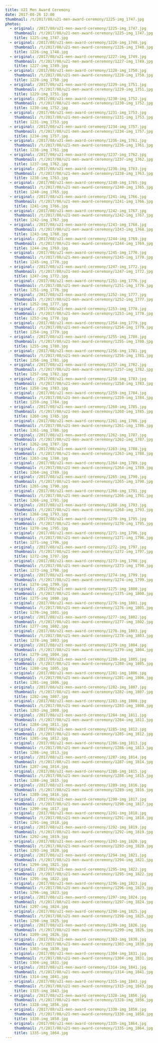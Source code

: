 ```yaml
---
title: U21 Men Award Ceremony
date: 2017-08-26 12:00
thumbnail: /t/2017/08/u21-men-award-ceremony/1225-img_1747.jpg
photos:
  - original: /2017/08/u21-men-award-ceremony/1225-img_1747.jpg
    thumbnail: /t/2017/08/u21-men-award-ceremony/1225-img_1747.jpg
    title: 1225-img_1747.jpg
  - original: /2017/08/u21-men-award-ceremony/1226-img_1748.jpg
    thumbnail: /t/2017/08/u21-men-award-ceremony/1226-img_1748.jpg
    title: 1226-img_1748.jpg
  - original: /2017/08/u21-men-award-ceremony/1227-img_1749.jpg
    thumbnail: /t/2017/08/u21-men-award-ceremony/1227-img_1749.jpg
    title: 1227-img_1749.jpg
  - original: /2017/08/u21-men-award-ceremony/1228-img_1750.jpg
    thumbnail: /t/2017/08/u21-men-award-ceremony/1228-img_1750.jpg
    title: 1228-img_1750.jpg
  - original: /2017/08/u21-men-award-ceremony/1229-img_1751.jpg
    thumbnail: /t/2017/08/u21-men-award-ceremony/1229-img_1751.jpg
    title: 1229-img_1751.jpg
  - original: /2017/08/u21-men-award-ceremony/1230-img_1752.jpg
    thumbnail: /t/2017/08/u21-men-award-ceremony/1230-img_1752.jpg
    title: 1230-img_1752.jpg
  - original: /2017/08/u21-men-award-ceremony/1231-img_1753.jpg
    thumbnail: /t/2017/08/u21-men-award-ceremony/1231-img_1753.jpg
    title: 1231-img_1753.jpg
  - original: /2017/08/u21-men-award-ceremony/1234-img_1757.jpg
    thumbnail: /t/2017/08/u21-men-award-ceremony/1234-img_1757.jpg
    title: 1234-img_1757.jpg
  - original: /2017/08/u21-men-award-ceremony/1236-img_1761.jpg
    thumbnail: /t/2017/08/u21-men-award-ceremony/1236-img_1761.jpg
    title: 1236-img_1761.jpg
  - original: /2017/08/u21-men-award-ceremony/1237-img_1762.jpg
    thumbnail: /t/2017/08/u21-men-award-ceremony/1237-img_1762.jpg
    title: 1237-img_1762.jpg
  - original: /2017/08/u21-men-award-ceremony/1238-img_1763.jpg
    thumbnail: /t/2017/08/u21-men-award-ceremony/1238-img_1763.jpg
    title: 1238-img_1763.jpg
  - original: /2017/08/u21-men-award-ceremony/1240-img_1765.jpg
    thumbnail: /t/2017/08/u21-men-award-ceremony/1240-img_1765.jpg
    title: 1240-img_1765.jpg
  - original: /2017/08/u21-men-award-ceremony/1241-img_1766.jpg
    thumbnail: /t/2017/08/u21-men-award-ceremony/1241-img_1766.jpg
    title: 1241-img_1766.jpg
  - original: /2017/08/u21-men-award-ceremony/1242-img_1767.jpg
    thumbnail: /t/2017/08/u21-men-award-ceremony/1242-img_1767.jpg
    title: 1242-img_1767.jpg
  - original: /2017/08/u21-men-award-ceremony/1243-img_1768.jpg
    thumbnail: /t/2017/08/u21-men-award-ceremony/1243-img_1768.jpg
    title: 1243-img_1768.jpg
  - original: /2017/08/u21-men-award-ceremony/1244-img_1769.jpg
    thumbnail: /t/2017/08/u21-men-award-ceremony/1244-img_1769.jpg
    title: 1244-img_1769.jpg
  - original: /2017/08/u21-men-award-ceremony/1245-img_1770.jpg
    thumbnail: /t/2017/08/u21-men-award-ceremony/1245-img_1770.jpg
    title: 1245-img_1770.jpg
  - original: /2017/08/u21-men-award-ceremony/1247-img_1772.jpg
    thumbnail: /t/2017/08/u21-men-award-ceremony/1247-img_1772.jpg
    title: 1247-img_1772.jpg
  - original: /2017/08/u21-men-award-ceremony/1251-img_1776.jpg
    thumbnail: /t/2017/08/u21-men-award-ceremony/1251-img_1776.jpg
    title: 1251-img_1776.jpg
  - original: /2017/08/u21-men-award-ceremony/1252-img_1777.jpg
    thumbnail: /t/2017/08/u21-men-award-ceremony/1252-img_1777.jpg
    title: 1252-img_1777.jpg
  - original: /2017/08/u21-men-award-ceremony/1253-img_1778.jpg
    thumbnail: /t/2017/08/u21-men-award-ceremony/1253-img_1778.jpg
    title: 1253-img_1778.jpg
  - original: /2017/08/u21-men-award-ceremony/1254-img_1779.jpg
    thumbnail: /t/2017/08/u21-men-award-ceremony/1254-img_1779.jpg
    title: 1254-img_1779.jpg
  - original: /2017/08/u21-men-award-ceremony/1255-img_1780.jpg
    thumbnail: /t/2017/08/u21-men-award-ceremony/1255-img_1780.jpg
    title: 1255-img_1780.jpg
  - original: /2017/08/u21-men-award-ceremony/1256-img_1781.jpg
    thumbnail: /t/2017/08/u21-men-award-ceremony/1256-img_1781.jpg
    title: 1256-img_1781.jpg
  - original: /2017/08/u21-men-award-ceremony/1257-img_1782.jpg
    thumbnail: /t/2017/08/u21-men-award-ceremony/1257-img_1782.jpg
    title: 1257-img_1782.jpg
  - original: /2017/08/u21-men-award-ceremony/1258-img_1783.jpg
    thumbnail: /t/2017/08/u21-men-award-ceremony/1258-img_1783.jpg
    title: 1258-img_1783.jpg
  - original: /2017/08/u21-men-award-ceremony/1259-img_1784.jpg
    thumbnail: /t/2017/08/u21-men-award-ceremony/1259-img_1784.jpg
    title: 1259-img_1784.jpg
  - original: /2017/08/u21-men-award-ceremony/1260-img_1785.jpg
    thumbnail: /t/2017/08/u21-men-award-ceremony/1260-img_1785.jpg
    title: 1260-img_1785.jpg
  - original: /2017/08/u21-men-award-ceremony/1261-img_1786.jpg
    thumbnail: /t/2017/08/u21-men-award-ceremony/1261-img_1786.jpg
    title: 1261-img_1786.jpg
  - original: /2017/08/u21-men-award-ceremony/1262-img_1787.jpg
    thumbnail: /t/2017/08/u21-men-award-ceremony/1262-img_1787.jpg
    title: 1262-img_1787.jpg
  - original: /2017/08/u21-men-award-ceremony/1263-img_1788.jpg
    thumbnail: /t/2017/08/u21-men-award-ceremony/1263-img_1788.jpg
    title: 1263-img_1788.jpg
  - original: /2017/08/u21-men-award-ceremony/1264-img_1789.jpg
    thumbnail: /t/2017/08/u21-men-award-ceremony/1264-img_1789.jpg
    title: 1264-img_1789.jpg
  - original: /2017/08/u21-men-award-ceremony/1265-img_1790.jpg
    thumbnail: /t/2017/08/u21-men-award-ceremony/1265-img_1790.jpg
    title: 1265-img_1790.jpg
  - original: /2017/08/u21-men-award-ceremony/1266-img_1791.jpg
    thumbnail: /t/2017/08/u21-men-award-ceremony/1266-img_1791.jpg
    title: 1266-img_1791.jpg
  - original: /2017/08/u21-men-award-ceremony/1268-img_1793.jpg
    thumbnail: /t/2017/08/u21-men-award-ceremony/1268-img_1793.jpg
    title: 1268-img_1793.jpg
  - original: /2017/08/u21-men-award-ceremony/1270-img_1795.jpg
    thumbnail: /t/2017/08/u21-men-award-ceremony/1270-img_1795.jpg
    title: 1270-img_1795.jpg
  - original: /2017/08/u21-men-award-ceremony/1271-img_1796.jpg
    thumbnail: /t/2017/08/u21-men-award-ceremony/1271-img_1796.jpg
    title: 1271-img_1796.jpg
  - original: /2017/08/u21-men-award-ceremony/1272-img_1797.jpg
    thumbnail: /t/2017/08/u21-men-award-ceremony/1272-img_1797.jpg
    title: 1272-img_1797.jpg
  - original: /2017/08/u21-men-award-ceremony/1273-img_1798.jpg
    thumbnail: /t/2017/08/u21-men-award-ceremony/1273-img_1798.jpg
    title: 1273-img_1798.jpg
  - original: /2017/08/u21-men-award-ceremony/1274-img_1799.jpg
    thumbnail: /t/2017/08/u21-men-award-ceremony/1274-img_1799.jpg
    title: 1274-img_1799.jpg
  - original: /2017/08/u21-men-award-ceremony/1275-img_1800.jpg
    thumbnail: /t/2017/08/u21-men-award-ceremony/1275-img_1800.jpg
    title: 1275-img_1800.jpg
  - original: /2017/08/u21-men-award-ceremony/1276-img_1801.jpg
    thumbnail: /t/2017/08/u21-men-award-ceremony/1276-img_1801.jpg
    title: 1276-img_1801.jpg
  - original: /2017/08/u21-men-award-ceremony/1277-img_1802.jpg
    thumbnail: /t/2017/08/u21-men-award-ceremony/1277-img_1802.jpg
    title: 1277-img_1802.jpg
  - original: /2017/08/u21-men-award-ceremony/1278-img_1803.jpg
    thumbnail: /t/2017/08/u21-men-award-ceremony/1278-img_1803.jpg
    title: 1278-img_1803.jpg
  - original: /2017/08/u21-men-award-ceremony/1279-img_1804.jpg
    thumbnail: /t/2017/08/u21-men-award-ceremony/1279-img_1804.jpg
    title: 1279-img_1804.jpg
  - original: /2017/08/u21-men-award-ceremony/1280-img_1805.jpg
    thumbnail: /t/2017/08/u21-men-award-ceremony/1280-img_1805.jpg
    title: 1280-img_1805.jpg
  - original: /2017/08/u21-men-award-ceremony/1281-img_1806.jpg
    thumbnail: /t/2017/08/u21-men-award-ceremony/1281-img_1806.jpg
    title: 1281-img_1806.jpg
  - original: /2017/08/u21-men-award-ceremony/1282-img_1807.jpg
    thumbnail: /t/2017/08/u21-men-award-ceremony/1282-img_1807.jpg
    title: 1282-img_1807.jpg
  - original: /2017/08/u21-men-award-ceremony/1283-img_1808.jpg
    thumbnail: /t/2017/08/u21-men-award-ceremony/1283-img_1808.jpg
    title: 1283-img_1808.jpg
  - original: /2017/08/u21-men-award-ceremony/1284-img_1811.jpg
    thumbnail: /t/2017/08/u21-men-award-ceremony/1284-img_1811.jpg
    title: 1284-img_1811.jpg
  - original: /2017/08/u21-men-award-ceremony/1285-img_1812.jpg
    thumbnail: /t/2017/08/u21-men-award-ceremony/1285-img_1812.jpg
    title: 1285-img_1812.jpg
  - original: /2017/08/u21-men-award-ceremony/1286-img_1813.jpg
    thumbnail: /t/2017/08/u21-men-award-ceremony/1286-img_1813.jpg
    title: 1286-img_1813.jpg
  - original: /2017/08/u21-men-award-ceremony/1287-img_1814.jpg
    thumbnail: /t/2017/08/u21-men-award-ceremony/1287-img_1814.jpg
    title: 1287-img_1814.jpg
  - original: /2017/08/u21-men-award-ceremony/1288-img_1815.jpg
    thumbnail: /t/2017/08/u21-men-award-ceremony/1288-img_1815.jpg
    title: 1288-img_1815.jpg
  - original: /2017/08/u21-men-award-ceremony/1289-img_1816.jpg
    thumbnail: /t/2017/08/u21-men-award-ceremony/1289-img_1816.jpg
    title: 1289-img_1816.jpg
  - original: /2017/08/u21-men-award-ceremony/1290-img_1817.jpg
    thumbnail: /t/2017/08/u21-men-award-ceremony/1290-img_1817.jpg
    title: 1290-img_1817.jpg
  - original: /2017/08/u21-men-award-ceremony/1291-img_1818.jpg
    thumbnail: /t/2017/08/u21-men-award-ceremony/1291-img_1818.jpg
    title: 1291-img_1818.jpg
  - original: /2017/08/u21-men-award-ceremony/1292-img_1819.jpg
    thumbnail: /t/2017/08/u21-men-award-ceremony/1292-img_1819.jpg
    title: 1292-img_1819.jpg
  - original: /2017/08/u21-men-award-ceremony/1293-img_1820.jpg
    thumbnail: /t/2017/08/u21-men-award-ceremony/1293-img_1820.jpg
    title: 1293-img_1820.jpg
  - original: /2017/08/u21-men-award-ceremony/1294-img_1821.jpg
    thumbnail: /t/2017/08/u21-men-award-ceremony/1294-img_1821.jpg
    title: 1294-img_1821.jpg
  - original: /2017/08/u21-men-award-ceremony/1295-img_1822.jpg
    thumbnail: /t/2017/08/u21-men-award-ceremony/1295-img_1822.jpg
    title: 1295-img_1822.jpg
  - original: /2017/08/u21-men-award-ceremony/1296-img_1823.jpg
    thumbnail: /t/2017/08/u21-men-award-ceremony/1296-img_1823.jpg
    title: 1296-img_1823.jpg
  - original: /2017/08/u21-men-award-ceremony/1297-img_1824.jpg
    thumbnail: /t/2017/08/u21-men-award-ceremony/1297-img_1824.jpg
    title: 1297-img_1824.jpg
  - original: /2017/08/u21-men-award-ceremony/1298-img_1825.jpg
    thumbnail: /t/2017/08/u21-men-award-ceremony/1298-img_1825.jpg
    title: 1298-img_1825.jpg
  - original: /2017/08/u21-men-award-ceremony/1299-img_1826.jpg
    thumbnail: /t/2017/08/u21-men-award-ceremony/1299-img_1826.jpg
    title: 1299-img_1826.jpg
  - original: /2017/08/u21-men-award-ceremony/1303-img_1830.jpg
    thumbnail: /t/2017/08/u21-men-award-ceremony/1303-img_1830.jpg
    title: 1303-img_1830.jpg
  - original: /2017/08/u21-men-award-ceremony/1304-img_1831.jpg
    thumbnail: /t/2017/08/u21-men-award-ceremony/1304-img_1831.jpg
    title: 1304-img_1831.jpg
  - original: /2017/08/u21-men-award-ceremony/1314-img_1841.jpg
    thumbnail: /t/2017/08/u21-men-award-ceremony/1314-img_1841.jpg
    title: 1314-img_1841.jpg
  - original: /2017/08/u21-men-award-ceremony/1315-img_1843.jpg
    thumbnail: /t/2017/08/u21-men-award-ceremony/1315-img_1843.jpg
    title: 1315-img_1843.jpg
  - original: /2017/08/u21-men-award-ceremony/1328-img_1856.jpg
    thumbnail: /t/2017/08/u21-men-award-ceremony/1328-img_1856.jpg
    title: 1328-img_1856.jpg
  - original: /2017/08/u21-men-award-ceremony/1330-img_1858.jpg
    thumbnail: /t/2017/08/u21-men-award-ceremony/1330-img_1858.jpg
    title: 1330-img_1858.jpg
  - original: /2017/08/u21-men-award-ceremony/1335-img_1864.jpg
    thumbnail: /t/2017/08/u21-men-award-ceremony/1335-img_1864.jpg
    title: 1335-img_1864.jpg
---
```

